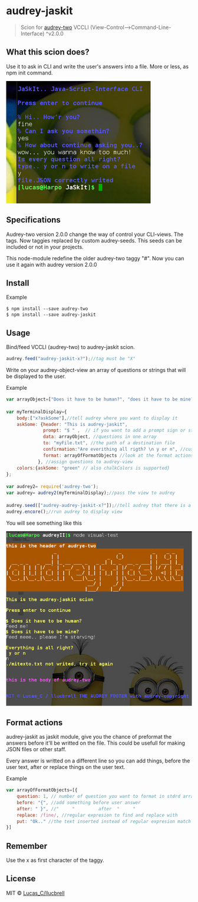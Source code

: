 # audrey-jaskit

> Scion for [audrey-two](https://www.npmjs.com/package/audrey-two) VCCLI (View-Control-->Command-Line-Interface) ^v2.0.0


## What this scion does?

Use it to ask in CLI and write the user's answers into a file. More or less, as npm init command.

![](https://raw.githubusercontent.com/llucbrell/jaskit/master/captura.png) 

## Specifications

Audrey-two version 2.0.0 change the way of control your CLI-views. The tags. Now taggies replaced by custom audrey-seeds. This seeds can be included or not in your projects.

This node-module redefine the older audrey-two taggy "#". Now you can use it again with audrey version 2.0.0

## Install

Example
```
$ npm install --save audrey-two
$ npm install --save audrey-jaskit
```
## Usage

Bind/feed VCCLI (audrey-two) to audrey-jaskit scion.

```js
audrey.feed("audrey-jaskit-x?");//tag must be "X"
```

Write on your audrey-object-view an array of questions or strings that will be displayed to the user.

Example
```js
var arrayObject=["Does it have to be human?", "does it have to be mine?"];

var myTerminalDisplay={
    body:["x?askSome"],//tell audrey where you want to display it
    askSome: {header: "This is audrey-jaskit",
              prompt: "$ " ,  // if you want to add a prompt sign or string before every question
              data: arrayObject, //questions in one array
              to: "myFile.txt", //the path of a destination file
              confirmation:"Are everithing all rigth? \n y or n", //custom confirmation finally question
              format: arrayOfFormatObjects //look at the format actions
            }, //assign questions to audrey-view
    colors:{askSome: "green" // also chalkColors is supported}
};

var audrey2= require('audrey-two');
var audrey= audrey2(myTerminalDisplay);//pass the view to audrey

audrey.seed(["audrey-audrey-jaskit-x?"]);//tell audrey that there is a new seed
audrey.encore();//run audrey to display view
```
You will see something like this

![](https://raw.githubusercontent.com/llucbrell/audrey-jaskit/master/captura.png)

## Format actions

audrey-jaskit as jaskit module, give you the chance of preformat the answers before it'll be writted on the file. This could be usefull for making JSON files or other staff.

Every answer is writted on a different line so you can add things, before the user text, after or replace things on the user text.

Example

```js
var arrayOfFormatObjects=[{
    question: 1, // number of question you want to format in stdrd array numeration
    before: "{", //add something before user answer
    after: " }", //"     "         after  "     "
    replace: /fine/, //regular expresion to find and replace with
    put: "Ok.." //the text inserted instead of regular expresion match
}]
```
## Remember

Use the x as first character of the taggy.

## License

MIT © [Lucas_C/llucbrell](https://github.com/llucbrell)
